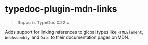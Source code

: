 # typedoc-plugin-mdn-links

> Supports TypeDoc 0.22.x

Adds support for linking references to global types like `HTMLElement`, `WebAssembly`, and `Date` to their documentation pages on MDN.
